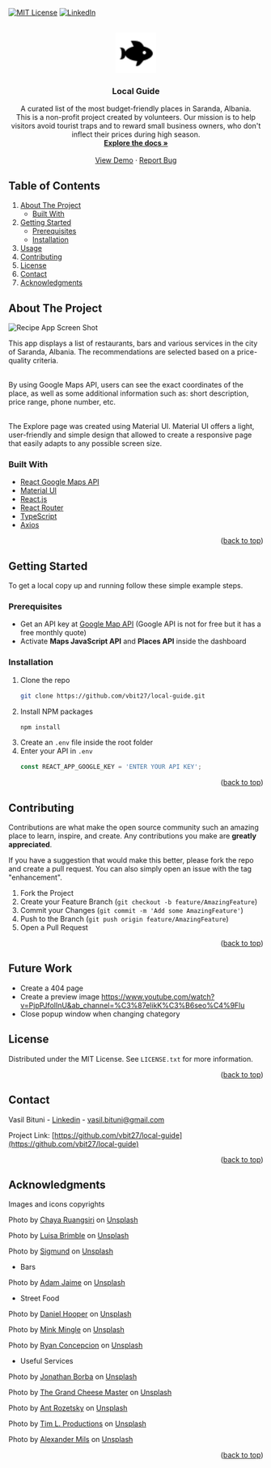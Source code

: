 <div id="top"></div>

[![MIT License][license-shield]][license-url]
[![LinkedIn][linkedin-shield]][linkedin-url]

<!-- PROJECT LOGO -->
<br />
<div align="center">
    <img src="src/assets/images/fish-icon.svg" alt="fish logo" width="80" height="80">

  <h3 align="center">Local Guide</h3>

  <p align="center">
    A curated list of the most budget-friendly places in Saranda, Albania. <br/> This is a non-profit project created by volunteers. Our mission is to help visitors avoid tourist traps and to reward small business owners, who don't inflect their prices during high season. 
    <br />
    <a href="https://github.com/vbit27/local-guide"><strong>Explore the docs »</strong></a>
    <br />
    <br />
    <a href="https://local-guide.netlify.app/" target="_blank">View Demo</a>
    ·
    <a href="https://github.com/vbit27/local-guide/issues">Report Bug</a>
    
  </p>
</div>

<!-- TABLE OF CONTENTS -->

## Table of Contents

  <ol>
    <li>
      <a href="#about-the-project">About The Project</a>
      <ul>
        <li><a href="#built-with">Built With</a></li>
      </ul>
    </li>
    <li>
      <a href="#getting-started">Getting Started</a>
      <ul>
        <li><a href="#prerequisites">Prerequisites</a></li>
        <li><a href="#installation">Installation</a></li>
      </ul>
    </li>
    <li><a href="#usage">Usage</a></li>
    <li><a href="#contributing">Contributing</a></li>
    <li><a href="#license">License</a></li>
    <li><a href="#contact">Contact</a></li>
    <li><a href="#acknowledgments">Acknowledgments</a></li>
  </ol>

<!-- ABOUT THE PROJECT -->

## About The Project

![Recipe App Screen Shot](https://user-images.githubusercontent.com/75995237/152765089-0c4bbd2f-7e9d-49e9-9a40-3e446155c3af.gif)

This app displays a list of restaurants, bars and various services in the city of Saranda, Albania. The recommendations are selected based on a price-quality criteria.
<br/><br/>

By using Google Maps API, users can see the exact coordinates of the place, as well as some additional information such as: short description, price range, phone number, etc.
<br/><br/>

The Explore page was created using Material UI. Material UI offers a light, user-friendly and simple design that allowed to create a responsive page that easily adapts to any possible screen size.

### Built With

- [React Google Maps API](https://www.npmjs.com/package/@react-google-maps/api)
- [Material UI](https://mui.com/)
- [React.js](https://reactjs.org/)
- [React Router](https://reactrouter.com/)
- [TypeScript](https://www.typescriptlang.org/)
- [Axios](https://axios-http.com/docs/intro)

<p align="right">(<a href="#top">back to top</a>)</p>

<!-- GETTING STARTED -->

## Getting Started

To get a local copy up and running follow these simple example steps.

### Prerequisites

- Get an API key at [Google Map API](https://developers.google.com/maps)
  (Google API is not for free but it has a free monthly quote)
- Activate **Maps JavaScript API** and **Places API** inside the dashboard

### Installation

1. Clone the repo
   ```sh
   git clone https://github.com/vbit27/local-guide.git
   ```
2. Install NPM packages
   ```sh
   npm install
   ```
3. Create an `.env` file inside the root folder
4. Enter your API in `.env`
   ```js
   const REACT_APP_GOOGLE_KEY = 'ENTER YOUR API KEY';
   ```

<p align="right">(<a href="#top">back to top</a>)</p>

<!-- CONTRIBUTING -->

## Contributing

Contributions are what make the open source community such an amazing place to learn, inspire, and create. Any contributions you make are **greatly appreciated**.

If you have a suggestion that would make this better, please fork the repo and create a pull request. You can also simply open an issue with the tag "enhancement".

1. Fork the Project
2. Create your Feature Branch (`git checkout -b feature/AmazingFeature`)
3. Commit your Changes (`git commit -m 'Add some AmazingFeature'`)
4. Push to the Branch (`git push origin feature/AmazingFeature`)
5. Open a Pull Request

<p align="right">(<a href="#top">back to top</a>)</p>

## Future Work

- Create a 404 page
- Create a preview image
  https://www.youtube.com/watch?v=PjpPJfolInU&ab_channel=%C3%87elikK%C3%B6seo%C4%9Flu
- Close popup window when changing chategory

<!-- LICENSE -->

## License

Distributed under the MIT License. See `LICENSE.txt` for more information.

<p align="right">(<a href="#top">back to top</a>)</p>

<!-- CONTACT -->

## Contact

Vasil Bituni - [Linkedin](www.linkedin.com/in/vasilis-bitounis) - vasil.bituni@gmail.com

Project Link: [https://github.com/vbit27/local-guide](https://github.com/vbit27/local-guide)

<p align="right">(<a href="#top">back to top</a>)</p>

<!-- ACKNOWLEDGMENTS -->

## Acknowledgments

Images and icons copyrights

Photo by <a href="https://unsplash.com/@chaya2498?utm_source=unsplash&utm_medium=referral&utm_content=creditCopyText">Chaya Ruangsiri</a> on <a href="https://unsplash.com/s/photos/calamari?utm_source=unsplash&utm_medium=referral&utm_content=creditCopyText">Unsplash</a>

Photo by <a href="https://unsplash.com/@luisabrimble?utm_source=unsplash&utm_medium=referral&utm_content=creditCopyText">Luisa Brimble</a> on <a href="https://unsplash.com/s/photos/greek-salad?utm_source=unsplash&utm_medium=referral&utm_content=creditCopyText">Unsplash</a>

Photo by <a href="https://unsplash.com/@sigmund?utm_source=unsplash&utm_medium=referral&utm_content=creditCopyText">Sigmund</a> on <a href="https://unsplash.com/s/photos/rice-paprika?utm_source=unsplash&utm_medium=referral&utm_content=creditCopyText">Unsplash</a>

- Bars

Photo by <a href="https://unsplash.com/@arobj?utm_source=unsplash&utm_medium=referral&utm_content=creditCopyText">Adam Jaime</a> on <a href="https://unsplash.com/s/photos/cocktail?utm_source=unsplash&utm_medium=referral&utm_content=creditCopyText">Unsplash</a>

- Street Food

Photo by <a href="https://unsplash.com/@dan_fromyesmorecontent?utm_source=unsplash&utm_medium=referral&utm_content=creditCopyText">Daniel Hooper</a> on <a href="https://unsplash.com/s/photos/grilled-chicken?utm_source=unsplash&utm_medium=referral&utm_content=creditCopyText">Unsplash</a>

Photo by <a href="https://unsplash.com/@minkmingle?utm_source=unsplash&utm_medium=referral&utm_content=creditCopyText">Mink Mingle</a> on <a href="https://unsplash.com/s/photos/pastry?utm_source=unsplash&utm_medium=referral&utm_content=creditCopyText">Unsplash</a>

Photo by <a href="https://unsplash.com/@bite_size01?utm_source=unsplash&utm_medium=referral&utm_content=creditCopyText">Ryan Concepcion</a> on <a href="https://unsplash.com/s/photos/pita?utm_source=unsplash&utm_medium=referral&utm_content=creditCopyText">Unsplash</a>

- Useful Services

Photo by <a href="https://unsplash.com/@jonathanborba?utm_source=unsplash&utm_medium=referral&utm_content=creditCopyText">Jonathan Borba</a> on <a href="https://unsplash.com/s/photos/bus?utm_source=unsplash&utm_medium=referral&utm_content=creditCopyText">Unsplash</a>

Photo by <a href="https://unsplash.com/@thegrandcheesemaster?utm_source=unsplash&utm_medium=referral&utm_content=creditCopyText">The Grand Cheese Master</a> on <a href="https://unsplash.com/s/photos/vegetable-market?utm_source=unsplash&utm_medium=referral&utm_content=creditCopyText">Unsplash</a>

Photo by <a href="https://unsplash.com/@rozetsky?utm_source=unsplash&utm_medium=referral&utm_content=creditCopyText">Ant Rozetsky</a> on <a href="https://unsplash.com/s/photos/bus?utm_source=unsplash&utm_medium=referral&utm_content=creditCopyText">Unsplash</a>

Photo by <a href="https://unsplash.com/@timlontano?utm_source=unsplash&utm_medium=referral&utm_content=creditCopyText">Tim L. Productions</a> on <a href="https://unsplash.com/s/photos/port-boats?utm_source=unsplash&utm_medium=referral&utm_content=creditCopyText">Unsplash</a>

Photo by <a href="https://unsplash.com/@alexandermils?utm_source=unsplash&utm_medium=referral&utm_content=creditCopyText">Alexander Mils</a> on <a href="https://unsplash.com/s/photos/money-exchange-office?utm_source=unsplash&utm_medium=referral&utm_content=creditCopyText">Unsplash</a>

<p align="right">(<a href="#top">back to top</a>)</p>

<!-- MARKDOWN LINKS & IMAGES -->
<!-- https://www.markdownguide.org/basic-syntax/#reference-style-links -->

[license-shield]: https://img.shields.io/github/license/othneildrew/Best-README-Template.svg?style=for-the-badge
[license-url]: https://github.com/vbit27/recipe-app/blob/main/LICENSE.txt
[linkedin-shield]: https://img.shields.io/badge/-LinkedIn-black.svg?style=for-the-badge&logo=linkedin&colorB=555
[linkedin-url]: https://linkedin.com/in/vasilis-bitounis
